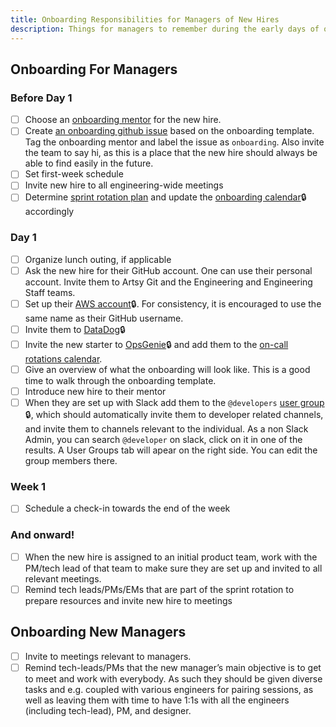 ```yaml
---
title: Onboarding Responsibilities for Managers of New Hires
description: Things for managers to remember during the early days of onboarding
---
```


## Onboarding For Managers

### Before Day 1

- [ ] Choose an [onboarding mentor](/onboarding/mentors.md#the-onboarding-mentor) for the new hire. 
- [ ] Create [an onboarding github issue](https://github.com/artsy/potential/issues/new?template=engineering-onboarding.md) based on the onboarding template. Tag the onboarding mentor and label the issue as `onboarding`. Also invite the team to say hi, as this is a place that the new hire should always be able to find easily in the future.
- [ ] Set first-week schedule
- [ ] Invite new hire to all engineering-wide meetings
- [ ] Determine [sprint rotation plan](/onboarding/sprint-rotation.md) and update the [onboarding calendar](https://www.notion.so/artsy/Onboarding-Rotations-073f98b82d4840aaa0b2bba71343e7cc)🔒 accordingly

### Day 1

- [ ] Organize lunch outing, if applicable
- [ ] Ask the new hire for their GitHub account. One can use their personal account. Invite them to Artsy Git and the Engineering and Engineering Staff teams.
- [ ] Set up their [AWS account](https://www.notion.so/artsy/Add-a-new-AWS-user-c140d2ed914d4886a6359ff7f381ff0b)🔒. For consistency, it is encouraged to use the same name as their GitHub username.
- [ ] Invite them to [DataDog](https://app.datadoghq.com/organization-settings/users/invite)🔒
- [ ] Invite the new starter to [OpsGenie](https://artsy.app.opsgenie.com/teams/dashboard/ee381004-a72e-42ef-a733-b350d6693c6c/members)🔒 and add them to the [on-call rotations calendar](/playbooks/incident-handling.md#on-call-rotations).
- [ ] Give an overview of what the onboarding will look like. This is a good time to walk through the onboarding template.
- [ ] Introduce new hire to their mentor
- [ ] When they are set up with Slack add them to the `@developers` [user group](https://artsy.slack.com/admin/user_groups) 🔒, which should automatically invite them to developer related channels, and invite them to channels relevant to the individual. As a non Slack Admin, you can search `@developer` on slack, click on it in one of the results. A User Groups tab will apear on the right side. You can edit the group members there.

### Week 1

- [ ] Schedule a check-in towards the end of the week

### And onward!

- [ ] When the new hire is assigned to an initial product team, work with the PM/tech lead of that team to make sure they are set up and invited to all relevant meetings.
- [ ] Remind tech leads/PMs/EMs that are part of the sprint rotation to prepare resources and invite new hire to meetings

## Onboarding New Managers

- [ ] Invite to meetings relevant to managers.
- [ ] Remind tech-leads/PMs that the new manager’s main objective is to get to meet and work with everybody. As such they should be given diverse tasks and e.g. coupled with various engineers for pairing sessions, as well as leaving them with time to have 1:1s with all the engineers (including tech-lead), PM, and designer.
